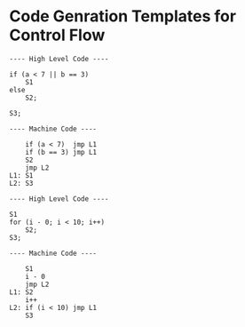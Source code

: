 # Code Genration Templates for Control Flow

```
---- High Level Code ----

if (a < 7 || b == 3)
    S1
else
    S2;

S3;

---- Machine Code ----

    if (a < 7)  jmp L1
    if (b == 3) jmp L1
    S2
    jmp L2
L1: S1
L2: S3
```

```
---- High Level Code ----

S1
for (i - 0; i < 10; i++)
    S2;
S3;

---- Machine Code ----

    S1
    i - 0
    jmp L2
L1: S2
    i++
L2: if (i < 10) jmp L1
    S3
```
